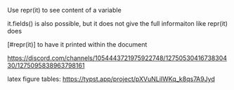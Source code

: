 Use repr(it)  to see content of a variable

it.fields() is also possible, but it does not give the full informaiton like repr(it) does

[#repr(it)] to have it printed within the document



https://discord.com/channels/1054443721975922748/1275053041673830430/1275095838963798161


latex figure tables:
https://typst.app/project/pXVuNLiIWKq_k8qs7A9Jyd